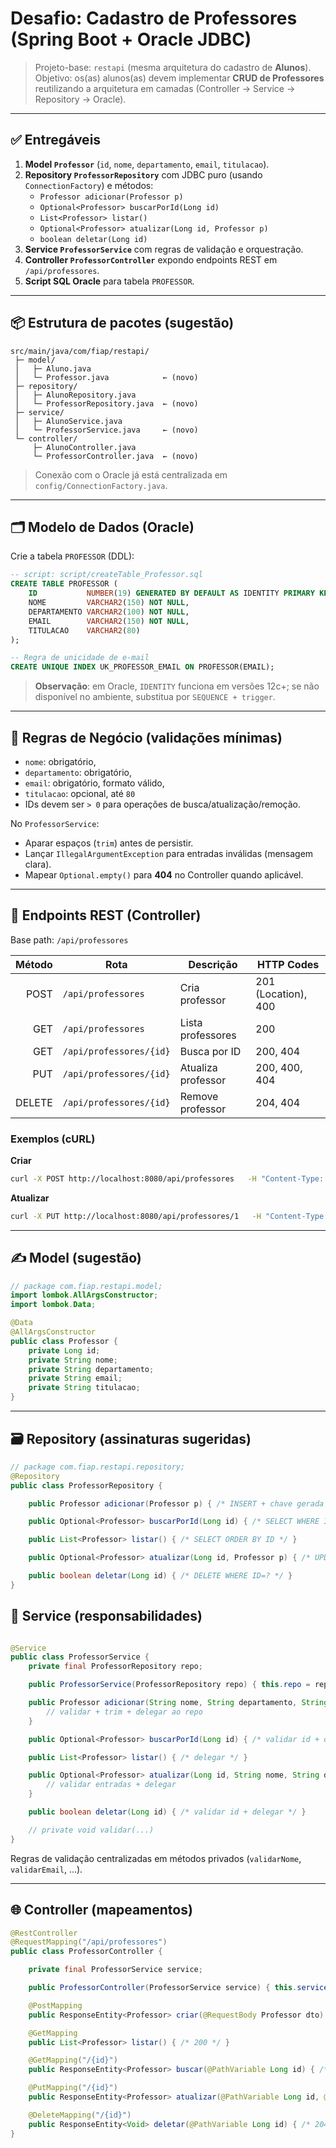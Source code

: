 # Desafio: Cadastro de **Professores** (Spring Boot + Oracle JDBC)

> Projeto-base: `restapi` (mesma arquitetura do cadastro de **Alunos**).  
> Objetivo: os(as) alunos(as) devem implementar **CRUD de Professores** reutilizando a arquitetura em camadas (Controller → Service → Repository → Oracle).

---

## ✅ Entregáveis
1. **Model `Professor`** (`id`, `nome`, `departamento`, `email`, `titulacao`).
2. **Repository `ProfessorRepository`** com JDBC puro (usando `ConnectionFactory`) e métodos:  
   - `Professor adicionar(Professor p)`  
   - `Optional<Professor> buscarPorId(Long id)`  
   - `List<Professor> listar()`  
   - `Optional<Professor> atualizar(Long id, Professor p)`  
   - `boolean deletar(Long id)`
3. **Service `ProfessorService`** com regras de validação e orquestração.
4. **Controller `ProfessorController`** expondo endpoints REST em `/api/professores`.
5. **Script SQL Oracle** para tabela `PROFESSOR`.

---

## 📦 Estrutura de pacotes (sugestão)

```
src/main/java/com/fiap/restapi/
 ├─ model/
 │   ├─ Aluno.java
 │   └─ Professor.java            ← (novo)
 ├─ repository/
 │   ├─ AlunoRepository.java
 │   └─ ProfessorRepository.java  ← (novo)
 ├─ service/
 │   ├─ AlunoService.java
 │   └─ ProfessorService.java     ← (novo)
 └─ controller/
     ├─ AlunoController.java
     └─ ProfessorController.java  ← (novo)
```

> Conexão com o Oracle já está centralizada em `config/ConnectionFactory.java`.

---

## 🗂️ Modelo de Dados (Oracle)

Crie a tabela `PROFESSOR` (DDL):

```sql
-- script: script/createTable_Professor.sql
CREATE TABLE PROFESSOR (
    ID           NUMBER(19) GENERATED BY DEFAULT AS IDENTITY PRIMARY KEY,
    NOME         VARCHAR2(150) NOT NULL,
    DEPARTAMENTO VARCHAR2(100) NOT NULL,
    EMAIL        VARCHAR2(150) NOT NULL,
    TITULACAO    VARCHAR2(80)
);

-- Regra de unicidade de e-mail
CREATE UNIQUE INDEX UK_PROFESSOR_EMAIL ON PROFESSOR(EMAIL);
```

> **Observação**: em Oracle, `IDENTITY` funciona em versões 12c+; se não disponível no ambiente, substitua por `SEQUENCE + trigger`.

---

## 🧩 Regras de Negócio (validações mínimas)

- `nome`: obrigatório, 
- `departamento`: obrigatório, 
- `email`: obrigatório, formato válido, 
- `titulacao`: opcional, até `80`
- IDs devem ser `> 0` para operações de busca/atualização/remoção.

No `ProfessorService`:
- Aparar espaços (`trim`) antes de persistir.
- Lançar `IllegalArgumentException` para entradas inválidas (mensagem clara).
- Mapear `Optional.empty()` para **404** no Controller quando aplicável.

---

## 🔌 Endpoints REST (Controller)

Base path: `/api/professores`

| Método | Rota                   | Descrição                | HTTP Codes               |
|-------:|------------------------|--------------------------|--------------------------|
| POST   | `/api/professores`     | Cria professor           | 201 (Location), 400      |
| GET    | `/api/professores`     | Lista professores        | 200                      |
| GET    | `/api/professores/{id}`| Busca por ID             | 200, 404                 |
| PUT    | `/api/professores/{id}`| Atualiza professor       | 200, 400, 404            |
| DELETE | `/api/professores/{id}`| Remove professor         | 204, 404                 |

### Exemplos (cURL)
**Criar**
```bash
curl -X POST http://localhost:8080/api/professores   -H "Content-Type: application/json"   -d '{ "nome":"Ana Silva", "departamento":"Computação", "email":"ana@fiap.com", "titulacao":"Doutora" }'
```

**Atualizar**
```bash
curl -X PUT http://localhost:8080/api/professores/1   -H "Content-Type: application/json"   -d '{ "nome":"Ana C. Silva", "departamento":"Computação", "email":"ana@fiap.com", "titulacao":"Doutora" }'
```

---

## ✍️ Model (sugestão)

```java
// package com.fiap.restapi.model;
import lombok.AllArgsConstructor;
import lombok.Data;

@Data
@AllArgsConstructor
public class Professor {
    private Long id;
    private String nome;
    private String departamento;
    private String email;
    private String titulacao;
}
```

---

## 🗃️ Repository (assinaturas sugeridas)

```java
// package com.fiap.restapi.repository;
@Repository
public class ProfessorRepository {

    public Professor adicionar(Professor p) { /* INSERT + chave gerada */ }

    public Optional<Professor> buscarPorId(Long id) { /* SELECT WHERE ID=? */ }

    public List<Professor> listar() { /* SELECT ORDER BY ID */ }

    public Optional<Professor> atualizar(Long id, Professor p) { /* UPDATE WHERE ID=? */ }

    public boolean deletar(Long id) { /* DELETE WHERE ID=? */ }
}
```
## 🧠 Service (responsabilidades)

```java

@Service
public class ProfessorService {
    private final ProfessorRepository repo;

    public ProfessorService(ProfessorRepository repo) { this.repo = repo; }

    public Professor adicionar(String nome, String departamento, String email, String titulacao) {
        // validar + trim + delegar ao repo
    }

    public Optional<Professor> buscarPorId(Long id) { /* validar id + delegar */ }

    public List<Professor> listar() { /* delegar */ }

    public Optional<Professor> atualizar(Long id, String nome, String departamento, String email, String titulacao) {
        // validar entradas + delegar
    }

    public boolean deletar(Long id) { /* validar id + delegar */ }

    // private void validar(...)
}
```

Regras de validação centralizadas em métodos privados (`validarNome`, `validarEmail`, ...).

---

## 🌐 Controller (mapeamentos)

```java
@RestController
@RequestMapping("/api/professores")
public class ProfessorController {

    private final ProfessorService service;

    public ProfessorController(ProfessorService service) { this.service = service; }

    @PostMapping
    public ResponseEntity<Professor> criar(@RequestBody Professor dto) { /* 201 + Location */ }

    @GetMapping
    public List<Professor> listar() { /* 200 */ }

    @GetMapping("/{id}")
    public ResponseEntity<Professor> buscar(@PathVariable Long id) { /* 200/404 */ }

    @PutMapping("/{id}")
    public ResponseEntity<Professor> atualizar(@PathVariable Long id, @RequestBody Professor dto) { /* 200/400/404 */ }

    @DeleteMapping("/{id}")
    public ResponseEntity<Void> deletar(@PathVariable Long id) { /* 204/404 */ }
}
```